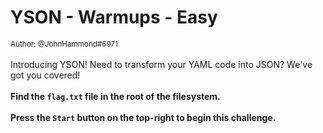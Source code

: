 # YSON - Warmups - Easy

 <small>Author: @JohnHammond#6971</small>
 <br><br>Introducing YSON! Need to transform your YAML code into JSON? We've got you covered!<br><br> 
 <b>Find the <code>flag.txt</code> file in the root of the filesystem.</b>
 <br><br> <b>Press the <code>Start</code> button on the top-right to begin this challenge.</b>
